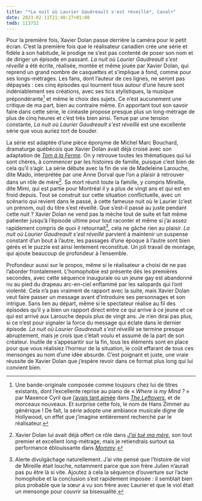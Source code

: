 ```yaml
---
title: "*La nuit où Laurier Gaudreault s'est réveillé*, Canal+"
date: 2023-02-11T21:40:27+01:00
tmdb: 113732 
---
```


Pour la première fois, Xavier Dolan passe derrière la caméra pour le petit écran. C’est la première fois que le réalisateur canadien crée une série et fidèle à son habitude, le prodige ne s’est pas contenté de poser son nom et de diriger un épisode en passant. *La nuit où Laurier Gaudreault s'est réveillé* a été écrite, réalisée, montée et même jouée par Xavier Dolan, qui reprend un grand nombre de casquettes et s’implique à fond, comme pour ses longs-métrages. Les fans, dont l’auteur de ces lignes, ne seront pas dépaysés : ces cinq épisodes qui tournent tous autour d’une heure sont indéniablement ses créations, avec ses tics stylistiques, la musique prépondérante[^1] et même le choix des sujets. Ce n’est aucunement une critique de ma part, bien au contraire même. En apportant tout son savoir faire dans cette série, le cinéaste propose presque plus un long-métrage de plus de cinq heures et c’est très bien ainsi. Tenue par une tension constante, *La nuit où Laurier Gaudreault s'est réveillé* est une excellente série que vous auriez tort de bouder.

La série est adaptée d’une pièce éponyme de Michel Marc Bouchard, dramaturge québécois que Xavier Dolan avait déjà croisé avec son adaptation de [*Tom à la Ferme*](https://voiretmanger.fr/tom-ferme-dolan/). On y retrouve toutes les thématiques qui lui sont chères, à commencer par les histoires de famille, puisque c’est bien de cela qu’il s’agir. La série débute avec la fin de vie de Madeleine Larouche, dite Mado, interprétée par une Anne Dorval que l’on a plaisir à retrouver dans un rôle de mère[^2]. Sa mort réunit toute la famille, y compris Mireille, dite Mimi, qui est partie pour Montréal il y a plus de vingt ans et qui est en froid depuis. Tout se construit sur cette situation conflictuelle, avec un scénario qui revient dans le passé, à cette fameuse nuit où le Laurier (c’est un prénom, oui) du titre s’est réveillé. Que s’est-il passé au juste pendant cette nuit ? Xavier Dolan ne vend pas la mèche tout de suite et fait même patienter jusqu’à l’épisode ultime pour tout raconter et même si j’ai assez rapidement compris de quoi il retournait[^3], cela ne gâche rien au plaisir. *La nuit où Laurier Gaudreault s'est réveillé* parvient à maintenir un suspense constant d’un bout à l’autre, les passages d’une époque à l’autre sont bien gérés et le puzzle est ainsi lentement reconstitué. Un joli travail de montage, qui ajoute beaucoup de profondeur à l’ensemble.

Profondeur aussi sur le propos, même si le réalisateur a choisi de ne pas l’aborder frontalement. L’homophobie est présente dès les premières secondes, avec cette séquence inaugurale où un jeune gay est abandonné nu au pied du drapeau arc-en-ciel enflammé par les salopards qui l’ont violenté. Cela n’a pas vraiment de rapport avec la suite, mais Xavier Dolan veut faire passer un message avant d’introduire ses personnages et son intrigue. Sans lien au départ, même si le spectateur réalise au fil des épisodes qu’il y a bien un rapport direct entre ce qui arrive à ce jeune et ce qui est arrivé aux Larouche depuis plus de vingt ans. Je n’en dirai pas plus, si ce n’est pour signaler la force du message qui éclate dans le dernier épisode. *La nuit où Laurier Gaudreault s'est réveillé* se termine presque abruptement, mais je crois que c’était voulu et assumé de la part de son créateur. Inutile de s’appesantir sur la fin, tous les éléments sont en place pour que vous réalisiez l’horreur de la situation, le coût effarant de tous ces mensonges au nom d’une idée absurde. C’est poignant et juste, une vraie réussite de Xavier Dolan que j’espère revoir dans ce format plus long qui lui convient bien. 

[^1]: Une bande-originale composée comme toujours chez lui de titres existants, dont l’excellente reprise au piano de « *Where is my Mind ?* » par Maxence Cyril que [j’avais tant aimée](https://voiretmanger.fr/where-is-my-mind/) dans [*The Leftovers*](https://voiretmanger.fr/leftovers-lindelof-perrotta-hbo/), et de morceaux nouveaux. Et surprise cette fois, le nom de Hans Zimmer au générique ! De fait, la série adopte une ambiance musicale digne de Hollywood, un effet que j’imagine entièrement recherché par le réalisateur.

[^2]: Xavier Dolan lui avait déjà offert ce rôle dans [*J’ai tué ma mère*](https://voiretmanger.fr/jai-tue-ma-mere-dolan/), son tout premier et excellent long-métrage, mais je retiendrais surtout sa performance éblouissante dans [*Mommy*](https://voiretmanger.fr/mommy-dolan/).

[^3]: Alerte divulgâchage naturellement. J’ai vite pensé que l’histoire de viol de Mireille était louche, notamment parce que son frère Julien n’aurait pas pu être là si vite. Ajoutez à cela la séquence d’ouverture sur l’acte homophobe et la conclusion s’est rapidement imposée : il semblait bien plus probable que la sœur a vu son frère avec Laurier et que le viol était un mensonge pour couvrir sa bisexualité.
